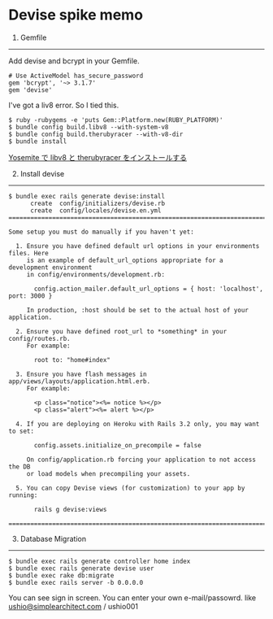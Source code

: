 Devise spike memo
===

1. Gemfile
---
Add devise and bcrypt in your Gemfile.

```
# Use ActiveModel has_secure_password
gem 'bcrypt', '~> 3.1.7'
gem 'devise'
```

I've got a liv8 error. So I tied this.

```
$ ruby -rubygems -e 'puts Gem::Platform.new(RUBY_PLATFORM)'
$ bundle config build.libv8 --with-system-v8
$ bundle config build.therubyracer --with-v8-dir
$ bundle install
```


[Yosemite で libv8 と therubyracer をインストールする](http://3.1415.jp/d3wpyqjr)

2. Install devise
---

```
$ bundle exec rails generate devise:install
      create  config/initializers/devise.rb
      create  config/locales/devise.en.yml
===============================================================================

Some setup you must do manually if you haven't yet:

  1. Ensure you have defined default url options in your environments files. Here
     is an example of default_url_options appropriate for a development environment
     in config/environments/development.rb:

       config.action_mailer.default_url_options = { host: 'localhost', port: 3000 }

     In production, :host should be set to the actual host of your application.

  2. Ensure you have defined root_url to *something* in your config/routes.rb.
     For example:

       root to: "home#index"

  3. Ensure you have flash messages in app/views/layouts/application.html.erb.
     For example:

       <p class="notice"><%= notice %></p>
       <p class="alert"><%= alert %></p>

  4. If you are deploying on Heroku with Rails 3.2 only, you may want to set:

       config.assets.initialize_on_precompile = false

     On config/application.rb forcing your application to not access the DB
     or load models when precompiling your assets.

  5. You can copy Devise views (for customization) to your app by running:

       rails g devise:views

===============================================================================

```

3. Database Migration
---

```
$ bundle exec rails generate controller home index
$ bundle exec rails generate devise user
$ bundle exec rake db:migrate
$ bundle exec rails server -b 0.0.0.0
```

You can see sign in screen. You can enter your own e-mail/passowrd.
like ushio@simplearchitect.com / ushio001

